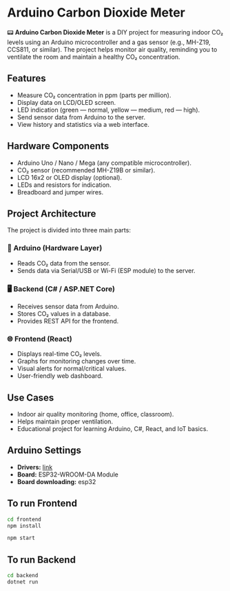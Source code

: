 # Arduino Carbon Dioxide Meter

📟 **Arduino Carbon Dioxide Meter** is a DIY project for measuring indoor CO₂ levels using an Arduino microcontroller and a gas sensor (e.g., MH-Z19, CCS811, or similar).
The project helps monitor air quality, reminding you to ventilate the room and maintain a healthy CO₂ concentration.

## Features

- Measure CO₂ concentration in ppm (parts per million).
- Display data on LCD/OLED screen.
- LED indication (green — normal, yellow — medium, red — high).
- Send sensor data from Arduino to the server.
- View history and statistics via a web interface.

## Hardware Components

- Arduino Uno / Nano / Mega (any compatible microcontroller).
- CO₂ sensor (recommended MH-Z19B or similar).
- LCD 16x2 or OLED display (optional).
- LEDs and resistors for indication.
- Breadboard and jumper wires.

## Project Architecture

The project is divided into three main parts:

### 🔌 Arduino (Hardware Layer)

- Reads CO₂ data from the sensor.
- Sends data via Serial/USB or Wi-Fi (ESP module) to the server.

### 🖥️ Backend (C# / ASP.NET Core)

- Receives sensor data from Arduino.
- Stores CO₂ values in a database.
- Provides REST API for the frontend.

### 🌐 Frontend (React)

- Displays real-time CO₂ levels.
- Graphs for monitoring changes over time.
- Visual alerts for normal/critical values.
- User-friendly web dashboard.

## Use Cases

- Indoor air quality monitoring (home, office, classroom).
- Helps maintain proper ventilation.
- Educational project for learning Arduino, C#, React, and IoT basics.

## Arduino Settings

- **Drivers:** [link](https://www.silabs.com/software-and-tools/usb-to-uart-bridge-vcp-drivers?tab=downloads)
- **Board:** ESP32-WROOM-DA Module
- **Board downloading:** esp32

## To run Frontend

```bash
cd frontend
npm install

npm start
```

## To run Backend

```bash
cd backend
dotnet run
```
